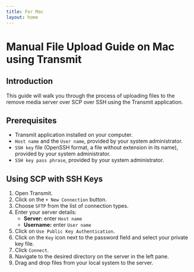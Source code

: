 ```yaml
---
title: For Mac
layout: home
---
```


# Manual File Upload Guide on Mac using Transmit

## Introduction
This guide will walk you through the process of uploading files to the remove media server over SCP over SSH using the Transmit application.

## Prerequisites
- Transmit application installed on your computer.
- `Host name` and the `User name`, provided by your system administrator.
- `SSH key` file (OpenSSH format, a file without extension in its name), provided by your system administrator.
- `SSH key pass phrase`, provided by your system administrator.

## Using SCP with SSH Keys
1. Open Transmit.
2. Click on the `+ New Connection` button.
3. Choose `SFTP` from the list of connection types.
4. Enter your server details:
    - **Server:** enter `Host name`
    - **Username:** enter `User name`
5. Click on `Use Public Key Authentication`.
6. Click on the `Key` icon next to the password field and select your private key file.
7. Click `Connect`.
8. Navigate to the desired directory on the server in the left pane.
9. Drag and drop files from your local system to the server.
